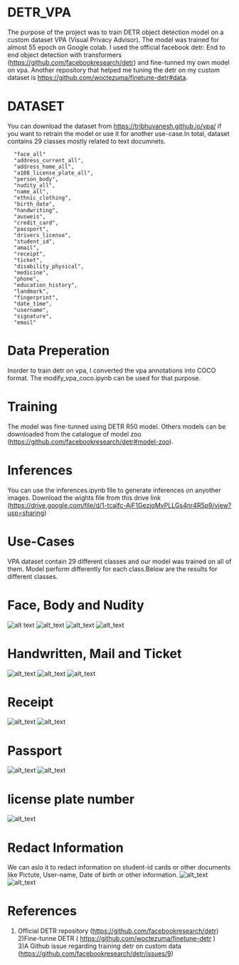 # DETR_VPA
The purpose of the project was to train DETR object detection model on a custom dataset VPA (Visual Privacy Advisor). The model was trained for almost 55 epoch on Google colab. I used the official facebook detr: End to end object detection with transformers (https://github.com/facebookresearch/detr) and fine-tunned my own model on vpa. Another repository that helped me tuning the detr on my custom dataset is https://github.com/woctezuma/finetune-detr#data.
# DATASET
You can download the dataset from https://tribhuvanesh.github.io/vpa/ if you want to retrain the model or use it for another use-case.In total, dataset contains 29 classes mostly related to text documnets.

      "face_all"
      "address_current_all", 
      "address_home_all", 
      "a108_license_plate_all", 
      "person_body", 
      "nudity_all", 
      "name_all", 
      "ethnic_clothing", 
      "birth_date", 
      "handwriting", 
      "ausweis", 
      "credit_card", 
      "passport", 
      "drivers_license", 
      "student_id", 
      "amail", 
      "receipt", 
      "ticket", 
      "disability_physical", 
      "medicine", 
      "phone", 
      "education_history", 
      "landmark", 
      "fingerprint", 
      "date_time", 
      "username", 
      "signature", 
      "email"
# Data Preperation
Inorder to train detr on vpa, I converted the vpa annotations into COCO format. The modify_vpa_coco.ipynb can be used for that purpose.
# Training
The model was fine-tunned using DETR R50 model. Others models can be downloaded from the catalogue of model zoo (https://github.com/facebookresearch/detr#model-zoo).
# Inferences
You can use the inferences.ipynb file to generate inferences on anyother images. Download the wights file from this drive link (https://drive.google.com/file/d/1-tcalfc-AjF1GezjqMvPLLGs4nr4R5p9/view?usp=sharing)
# Use-Cases
VPA dataset contain 29 different classes and our model was trained on all of them. Model perform differently for each class.Below are the results for different classes.
# Face, Body and Nudity
![alt text](https://github.com/EhsanAlahi/DETR_VISPR/blob/main/Use-cases/Face_Body.png)
![alt_text](https://github.com/EhsanAlahi/DETR_VISPR/blob/main/Use-cases/0.8.png)
![alt_text](https://github.com/EhsanAlahi/DETR_VISPR/blob/main/Use-cases/Face_Body_Nudity.png)
![alt_text](https://github.com/EhsanAlahi/DETR_VISPR/blob/main/Use-cases/download%20(21).png)
# Handwritten, Mail and Ticket
![alt_text](https://github.com/EhsanAlahi/DETR_VISPR/blob/main/Use-cases/Mail_Handwritten.png)
![alt_text](https://github.com/EhsanAlahi/DETR_VISPR/blob/main/Use-cases/ticket.png)
![alt_text](https://github.com/EhsanAlahi/DETR_VISPR/blob/main/Use-cases/ticket(2).png)
# Receipt
![alt_text](https://github.com/EhsanAlahi/DETR_VISPR/blob/main/Use-cases/receipt.png)
![alt_text](https://github.com/EhsanAlahi/DETR_VISPR/blob/main/Use-cases/receipt2.png)
# Passport
![alt_text](https://github.com/EhsanAlahi/DETR_VISPR/blob/main/Use-cases/Passport2.png)
![alt_text](https://github.com/EhsanAlahi/DETR_VISPR/blob/main/Use-cases/Passport.png)
# license plate number
![alt_text](https://github.com/EhsanAlahi/DETR_VISPR/blob/main/Use-cases/download%20(3).png)
# Redact Information
We can aslo it to redact information on student-id cards or other documents like Pictute, User-name, Date of birth or other information.
![alt_text](https://github.com/EhsanAlahi/DETR_VISPR/blob/main/Use-cases/redact.png)
![alt_text](https://github.com/EhsanAlahi/DETR_VISPR/blob/main/Use-cases/download%20(7).png)
# References 
1) Official DETR repository (https://github.com/facebookresearch/detr)                                                                                                                   2)Fine-tunne DETR ( https://github.com/woctezuma/finetune-detr )                                                                                                                          
3)A Github issue regarding training detr on custom data (https://github.com/facebookresearch/detr/issues/9)
